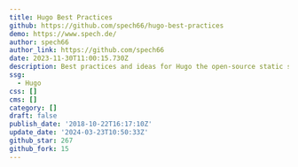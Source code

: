 ```yaml
---
title: Hugo Best Practices
github: https://github.com/spech66/hugo-best-practices
demo: https://www.spech.de/
author: spech66
author_link: https://github.com/spech66
date: 2023-11-30T11:00:15.730Z
description: Best practices and ideas for Hugo the open-source static site generator.
ssg:
  - Hugo
css: []
cms: []
category: []
draft: false
publish_date: '2018-10-22T16:17:10Z'
update_date: '2024-03-23T10:50:33Z'
github_star: 267
github_fork: 15
---
```

